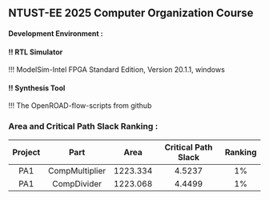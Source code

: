 NTUST-EE 2025 Computer Organization Course
-

#### Development Environment :  

#### !! RTL Simulator  
!!! ModelSim-Intel FPGA Standard Edition, Version 20.1.1, windows  

#### !! Synthesis Tool     
!!! The OpenROAD-flow-scripts from github


### Area and Critical Path Slack Ranking : 
| Project | Part | Area | Critical Path Slack | Ranking  |
|:----:|:------:|:-----:|:-----:|:-----:|
|  PA1   |  CompMultiplier | 1223.334 | 4.5237  | 1% |
|  PA1   |  CompDivider | 1223.068 | 4.4499  | 1% |
